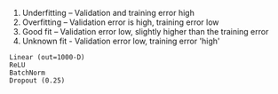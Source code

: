 1.  Underfitting – Validation and training error high
2.  Overfitting – Validation error is high, training error low
3.  Good fit – Validation error low, slightly higher than the training error
4.  Unknown fit - Validation error low, training error 'high'

```
Linear (out=1000-D)
ReLU
BatchNorm
Dropout (0.25)
```
